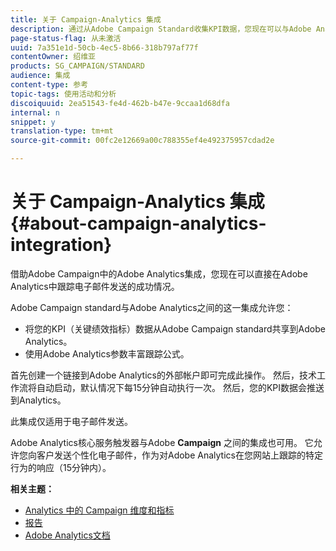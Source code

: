 ```yaml
---
title: 关于 Campaign-Analytics 集成
description: 通过从Adobe Campaign Standard收集KPI数据，您现在可以与Adobe Analytics共享营销活动数据，从而衡量Adobe Campaign的电子邮件营销指标。
page-status-flag: 从未激活
uuid: 7a351e1d-50cb-4ec5-8b66-318b797af77f
contentOwner: 绍维亚
products: SG_CAMPAIGN/STANDARD
audience: 集成
content-type: 参考
topic-tags: 使用活动和分析
discoiquuid: 2ea51543-fe4d-462b-b47e-9ccaa1d68dfa
internal: n
snippet: y
translation-type: tm+mt
source-git-commit: 00fc2e12669a00c788355ef4e492375957cdad2e

---
```



# 关于 Campaign-Analytics 集成{#about-campaign-analytics-integration}

借助Adobe Campaign中的Adobe Analytics集成，您现在可以直接在Adobe Analytics中跟踪电子邮件发送的成功情况。

Adobe Campaign standard与Adobe Analytics之间的这一集成允许您：

* 将您的KPI（关键绩效指标）数据从Adobe Campaign standard共享到Adobe Analytics。
* 使用Adobe Analytics参数丰富跟踪公式。

首先创建一个链接到Adobe Analytics的外部帐户即可完成此操作。 然后，技术工作流将自动启动，默认情况下每15分钟自动执行一次。 然后，您的KPI数据会推送到Analytics。

此集成仅适用于电子邮件发送。

Adobe Analytics核心服务触发器与Adobe **Campaign** 之间的集成也可用。 它允许您向客户发送个性化电子邮件，作为对Adobe Analytics在您网站上跟踪的特定行为的响应（15分钟内）。

**相关主题：**

* [Analytics 中的 Campaign 维度和指标](../../integrating/using/campaign-dimensions-and-metrics-in-analytics.md)
* [报告](../../reporting/using/about-dynamic-reports.md)
* [Adobe Analytics文档](https://marketing.adobe.com/resources/help/en_US/reference/adobe-campaign.html)

